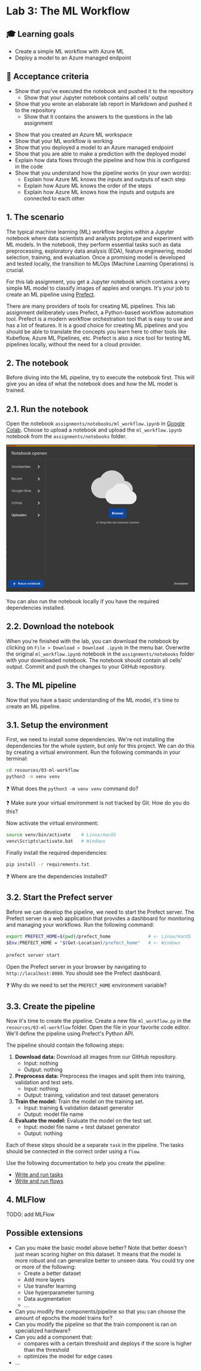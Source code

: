 # Lab 3: The ML Workflow

## :mortar_board: Learning goals

- Create a simple ML workflow with Azure ML
- Deploy a model to an Azure managed endpoint

## :memo: Acceptance criteria

<!-- These criteria are checked: -->

- Show that you've executed the notebook and pushed it to the repository
  - Show that your Jupyter notebook contains all cells' output
- Show that you wrote an elaborate lab report in Markdown and pushed it to the repository
  - Show that it contains the answers to the questions in the lab assignment

<!-- TODO: update criteria -->

- Show that you created an Azure ML workspace
- Show that your ML workflow is working
- Show that you deployed a model to an Azure managed endpoint
- Show that you are able to make a prediction with the deployed model
- Explain how data flows through the pipeline and how this is configured in the code
- Show that you understand how the pipeline works (in your own words):
  - Explain how Azure ML knows the inputs and outputs of each step
  - Explain how Azure ML knows the order of the steps
  - Explain how Azure ML knows how the inputs and outputs are connected to each other

## 1. The scenario

The typical machine learning (ML) workflow begins within a Jupyter notebook where data scientists and analysts prototype and experiment with ML models. In the notebook, they perform essential tasks such as data preprocessing, exploratory data analysis (EDA), feature engineering, model selection, training, and evaluation. Once a promising model is developed and tested locally, the transition to MLOps (Machine Learning Operations) is crucial.

For this lab assignment, you get a Jupyter notebook which contains a very simple ML model to classify images of apples and oranges. It's your job to create an ML pipeline using [Prefect](https://www.prefect.io/).

There are many providers of tools for creating ML pipelines. This lab assignment deliberately uses Prefect, a Python-based workflow automation tool. Prefect is a modern workflow orchestration tool that is easy to use and has a lot of features. It is a good choice for creating ML pipelines and you should be able to translate the concepts you learn here to other tools like Kubeflow, Azure ML Pipelines, etc. Prefect is also a nice tool for testing ML pipelines locally, without the need for a cloud provider.

## 2. The notebook

Before diving into the ML pipeline, try to execute the notebook first. This will give you an idea of what the notebook does and how the ML model is trained.

## 2.1. Run the notebook

Open the notebook `assignments/notebooks/ml_workflow.ipynb` in [Google Colab](https://colab.research.google.com/). Choose to upload a notebook and upload the `ml_workflow.ipynb` notebook from the `assignments/notebooks` folder.

![Upload notebook](./img/03-ml-workflow/upload-notebook.png)

You can also run the notebook locally if you have the required dependencies installed.

## 2.2. Download the notebook

When you're finished with the lab, you can download the notebook by clicking on `File > Download > Download .ipynb` in the menu bar. Overwrite the original `ml_workflow.ipynb` notebook in the `assignments/notebooks` folder with your downloaded notebook. The notebook should contain all cells' output. Commit and push the changes to your GitHub repository.

## 3. The ML pipeline

Now that you have a basic understanding of the ML model, it's time to create an ML pipeline.

## 3.1. Setup the environment

First, we need to install some dependencies. We're not installing the dependencies for the whole system, but only for this project. We can do this by creating a virtual environment. Run the following commands in your terminal:

```bash
cd resources/03-ml-workflow
python3 -m venv venv
```

:question: What does the `python3 -m venv venv` command do?

:question: Make sure your virtual environment is not tracked by Git. How do you do this?

Now activate the virtual environment:

```bash
source venv/bin/activate    # Linux/macOS
venv\Scripts\activate.bat   # Windows
```

Finally install the required dependencies:

```bash
pip install -r requirements.txt
```

:question: Where are the dependencies installed?

## 3.2. Start the Prefect server

Before we can develop the pipeline, we need to start the Prefect server. The Prefect server is a web application that provides a dashboard for monitoring and managing your workflows. Run the following command:

```bash
export PREFECT_HOME=$(pwd)/prefect_home              # <- Linux/macOS
$Env:PREFECT_HOME = "$(Get-Location)/prefect_home"   # <- Windows

prefect server start
```

Open the Prefect server in your browser by navigating to `http://localhost:8080`. You should see the Prefect dashboard.

:question: Why do we need to set the `PREFECT_HOME` environment variable?

## 3.3. Create the pipeline

Now it's time to create the pipeline. Create a new file `ml_workflow.py` in the `resources/03-ml-workflow` folder. Open the file in your favorite code editor. We'll define the pipeline using Prefect's Python API.

The pipeline should contain the following steps:

1. **Download data:** Download all images from our GitHub repository.
   - Input: nothing
   - Output: nothing
2. **Preprocess data:** Preprocess the images and split them into training, validation and test sets.
   - Input: nothing
   - Output: training, validation and test dataset generators
3. **Train the model:** Train the model on the training set.
   - Input: training & validation dataset generator
   - Output: model file name
4. **Evaluate the model:** Evaluate the model on the test set.
   - Input: model file name + test dataset generator
   - Output: nothing

Each of these steps should be a separate `task` in the pipeline. The tasks should be connected in the correct order using a `flow`.

Use the following documentation to help you create the pipeline:

- [Write and run tasks](https://docs.prefect.io/3.0/develop/write-tasks)
- [Write and run flows](https://docs.prefect.io/3.0/develop/write-flows)

## 4. MLFlow

TODO: add MLFlow

## Possible extensions

- Can you make the basic model above better? Note that better doesn't just mean scoring higher on this dataset. It means that the model is more robust and can generalize better to unseen data. You could try one or more of the following:
  - Create a better dataset
  - Add more layers
  - Use transfer learning
  - Use hyperparameter turning
  - Data augmentation
  - ...
- Can you modify the components/pipeline so that you can choose the amount of epochs the model trains for?
- Can you modify the pipeline so that the train component is ran on specialized hardware?
- Can you add a component that:
  - compares with a certain threshold and deploys if the score is higher than the threshold
  - optimizes the model for edge cases
- ...
